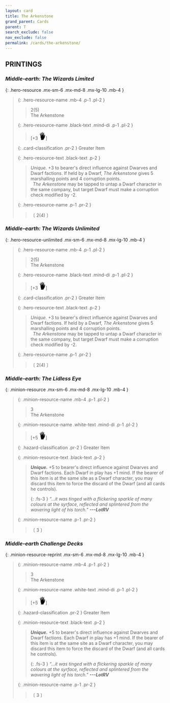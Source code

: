 ```yaml
---
layout: card
title: The Arkenstone
grand_parent: Cards
parent: T
search_exclude: false
nav_exclude: false
permalink: /cards/the-arkenstone/
---
```


## PRINTINGS


### _Middle-earth: The Wizards Limited_

{: .hero-resource .mx-sm-6 .mx-md-8 .mx-lg-10 .mb-4 }
> {: .hero-resource-name .mb-4 .p-1 .pl-2 }
> > <div class="card-mp">2(5)</div>
> > <div class="card-name">The Arkenstone</div>
>
> {: .hero-resource-name .black-text .mind-di .p-1 .pl-2 }
> > [+3 ![](/assets/images/di.svg)]
>
> {: .card-classification .pr-2 }
> Greater Item
>
> {: .hero-resource-text .black-text .p-2 }
> > _Unique._ +3 to bearer's direct influence against Dwarves and Dwarf factions. If held by a Dwarf, _The Arkenstone_ gives 5 marshalling points and 4 corruption points. <br>&ensp;_The Arkenstone_ may be tapped to untap a Dwarf character in the same company, but target Dwarf must make a corruption check modified by -2. 
> 
> {: .hero-resource-name .p-1 .pr-2 }
> > <div class="card-shield"></div>
> > <div class="card-corruption">〔 2(4) 〕</div>

### _Middle-earth: The Wizards Unlimited_

{: .hero-resource-unlimited .mx-sm-6 .mx-md-8 .mx-lg-10 .mb-4 }
> {: .hero-resource-name .mb-4 .p-1 .pl-2 }
> > <div class="card-mp">2(5)</div>
> > <div class="card-name">The Arkenstone</div>
>
> {: .hero-resource-name .black-text .mind-di .p-1 .pl-2 }
> > [+3 ![](/assets/images/di.svg)]
>
> {: .card-classification .pr-2 }
> Greater Item
>
> {: .hero-resource-text .black-text .p-2 }
> > _Unique._ +3 to bearer's direct influence against Dwarves and Dwarf factions. If held by a Dwarf, _The Arkenstone_ gives 5 marshalling points and 4 corruption points. <br>&ensp;_The Arkenstone_ may be tapped to untap a Dwarf character in the same company, but target Dwarf must make a corruption check modified by -2. 
> 
> {: .hero-resource-name .p-1 .pr-2 }
> > <div class="card-shield"></div>
> > <div class="card-corruption">〔 2(4) 〕</div>

### _Middle-earth: The Lidless Eye_

{: .minion-resource .mx-sm-6 .mx-md-8 .mx-lg-10 .mb-4 }
> {: .minion-resource-name .mb-4 .p-1 .pl-2 }
> > <div class="hazard-mp">3</div>
> > <div class="card-name">The Arkenstone</div>
>
> {: .minion-resource-name .white-text .mind-di .p-1 .pl-2 }
> > [+5 ![](/assets/images/di.svg)]
>
> {: .hazard-classification .pr-2 }
> Greater Item
>
> {: .minion-resource-text .black-text .p-2 }
> > _**Unique.**_ +5 to bearer's direct influence against Dwarves and Dwarf factions. Each Dwarf in play has +1 mind. If the bearer of this item is at the same site as a Dwarf character, you may discard this item to force the discard of the Dwarf (and all cards he controls).   
> > 
> > {: .fs-3 } 
> > _“...it was tinged with a flickering sparkle of many colours at the syrface, reflected and splintered from the wavering light of his torch."_ ***---&#65279;LotRV*** 
> 
> {: .minion-resource-name .p-1 .pr-2 }
> > <div class="card-shield"></div>
> > <div class="card-corruption-white">〔 3 〕</div>

### _Middle-earth Challenge Decks_

{: .minion-resource-reprint .mx-sm-6 .mx-md-8 .mx-lg-10 .mb-4 }
> {: .minion-resource-name .mb-4 .p-1 .pl-2 }
> > <div class="hazard-mp">3</div>
> > <div class="card-name">The Arkenstone</div>
>
> {: .minion-resource-name .white-text .mind-di .p-1 .pl-2 }
> > [+5 ![](/assets/images/di.svg)]
>
> {: .hazard-classification .pr-2 }
> Greater Item
>
> {: .minion-resource-text .black-text .p-2 }
> > _**Unique.**_ +5 to bearer's direct influence against Dwarves and Dwarf factions. Each Dwarf in play has +1 mind. If the bearer of this item is at the same site as a Dwarf character, you may discard this item to force the discard of the Dwarf (and all cards he controls).   
> > 
> > {: .fs-3 } 
> > _“...it was tinged with a flickering sparkle of many colours at the syrface, reflected and splintered from the wavering light of his torch."_ ***---&#65279;LotRV*** 
> 
> {: .minion-resource-name .p-1 .pr-2 }
> > <div class="card-shield"></div>
> > <div class="card-corruption-white">〔 3 〕</div>
